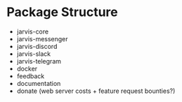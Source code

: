 # Package Structure

* jarvis-core
* jarvis-messenger
* jarvis-discord
* jarvis-slack
* jarvis-telegram
* docker
* feedback
* documentation
* donate (web server costs + feature request bounties?)
